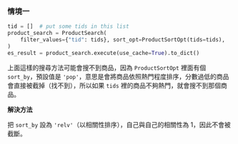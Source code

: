### 情境一

```Python
tid = []  # put some tids in this list
product_search = ProductSearch(
    filter_values={"tid": tids}, sort_opt=ProductSortOpt(tids=tids),
)
es_result = product_search.execute(use_cache=True).to_dict()
```

上面這樣的搜尋方法可能會搜不到商品，因為 `ProductSortOpt` 裡面有個 `sort_by`，預設值是 `'pop'`，意思是會將商品依照熱門程度排序，分數過低的商品會直接被截掉（找不到），所以如果 `tids` 裡的商品不夠熱門，就會搜不到那個商品。

**解決方法**

把 `sort_by` 設為 `'relv'`（以相關性排序），自己與自己的相關性為 1，因此不會被截斷。
